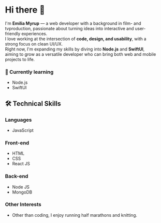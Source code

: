 # Hi there 👋

I'm **Emilia Myrup** — a web developer with a background in film- and tvproduction, passionate about turning ideas into interactive and user-friendly experiences.  
I love working at the intersection of **code, design, and usability**, with a strong focus on clean UI/UX.  
Right now, I'm expanding my skills by diving into **Node.js** and **SwiftUI**, aiming to grow as a versatile developer who can bring both web and mobile projects to life.  
  
### 🌱 Currently learning
- Node.js  
- SwiftUI

## 🛠 Technical Skills

### Languages
- JavaScript

### Front-end
- HTML
- CSS
- React JS

### Back-end
- Node JS
- MongoDB

### Other Interests
- Other than coding, I enjoy running half marathons and knitting.

